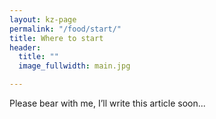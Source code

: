 ```yaml
---
layout: kz-page
permalink: "/food/start/"
title: Where to start
header:
  title: ""
  image_fullwidth: main.jpg

---
```


Please bear with me, I’ll write this article soon...
